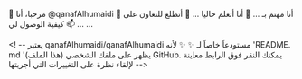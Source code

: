 👋 مرحبا، أنا @qanafAlhumaidi
 👀 أنا مهتم بـ …
 🌱 أنا أتعلم حاليا …
 💞️ أتطلع للتعاون على …
 📫 كيفية الوصول لي …
 
 <! --
 يعتبر qanafAlhumaidi/qanafAlhumaidi مستودعاً خاصاً لـ ✨ ✨ لأنه 'README. md '(هذا الملف) يظهر على ملفك الشخصي GitHub.
 يمكنك النقر فوق الرابط معاينة لإلقاء نظرة على التغييرات التي أجريتها
 -->
